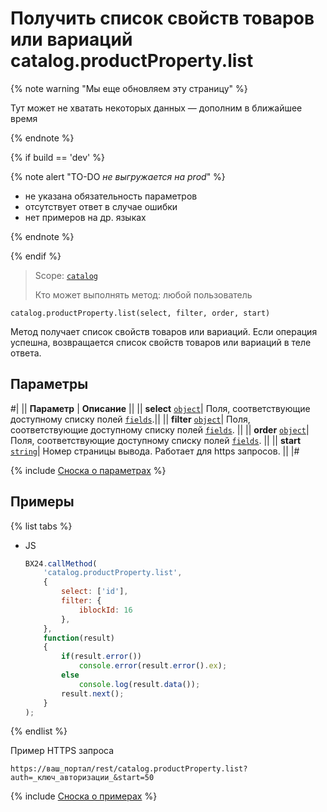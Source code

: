 # Получить список свойств товаров или вариаций catalog.productProperty.list

{% note warning "Мы еще обновляем эту страницу" %}

Тут может не хватать некоторых данных — дополним в ближайшее время

{% endnote %}

{% if build == 'dev' %}

{% note alert "TO-DO _не выгружается на prod_" %}

- не указана обязательность параметров
- отсутствует ответ в случае ошибки
- нет примеров на др. языках
  
{% endnote %}

{% endif %}

> Scope: [`catalog`](../../scopes/permissions.md)
>
> Кто может выполнять метод: любой пользователь

```http
catalog.productProperty.list(select, filter, order, start)
```

Метод получает список свойств товаров или вариаций.
Если операция успешна, возвращается список свойств товаров или вариаций в теле ответа.


## Параметры

#|
|| **Параметр** | **Описание** ||
|| **select** 
[`object`](../../data-types.md)| Поля, соответствующие доступному списку полей [`fields`](catalog-product-property-get-fields.md).||
|| **filter** 
[`object`](../../data-types.md)| Поля, соответствующие доступному списку полей [`fields`](catalog-product-property-get-fields.md). ||
|| **order**
[`object`](../../data-types.md)| Поля, соответствующие доступному списку полей [`fields`](catalog-product-property-get-fields.md). ||
|| **start** 
[`string`](../../data-types.md)| Номер страницы вывода. Работает для https запросов. ||
|#

{% include [Сноска о параметрах](../../../_includes/required.md) %}

## Примеры

{% list tabs %}

- JS

    ```js
    BX24.callMethod(
        'catalog.productProperty.list',
        {
            select: ['id'],
            filter: {
                iblockId: 16
            },
        },
        function(result)
        {
            if(result.error())
                console.error(result.error().ex);
            else
                console.log(result.data());
            result.next();
        }
    );
    ```

{% endlist %}

Пример HTTPS запроса

```
https://ваш_портал/rest/catalog.productProperty.list?auth=_ключ_авторизации_&start=50
```

{% include [Сноска о примерах](../../../_includes/examples.md) %}
